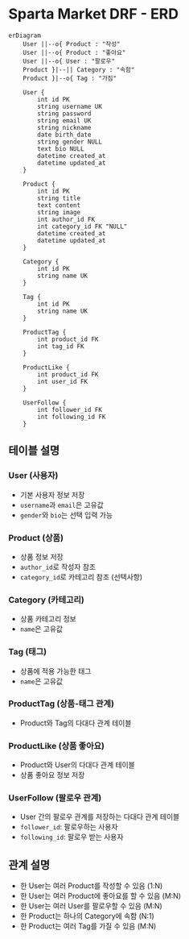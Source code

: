 # Sparta Market DRF - ERD

```mermaid
erDiagram
    User ||--o{ Product : "작성"
    User ||--o{ Product : "좋아요"
    User ||--o{ User : "팔로우"
    Product }|--|| Category : "속함"
    Product }|--o{ Tag : "가짐"

    User {
        int id PK
        string username UK
        string password
        string email UK
        string nickname
        date birth_date
        string gender NULL
        text bio NULL
        datetime created_at
        datetime updated_at
    }

    Product {
        int id PK
        string title
        text content
        string image
        int author_id FK
        int category_id FK "NULL"
        datetime created_at
        datetime updated_at
    }

    Category {
        int id PK
        string name UK
    }

    Tag {
        int id PK
        string name UK
    }

    ProductTag {
        int product_id FK
        int tag_id FK
    }

    ProductLike {
        int product_id FK
        int user_id FK
    }

    UserFollow {
        int follower_id FK
        int following_id FK
    }
```

## 테이블 설명

### User (사용자)
- 기본 사용자 정보 저장
- `username`과 `email`은 고유값
- `gender`와 `bio`는 선택 입력 가능

### Product (상품)
- 상품 정보 저장
- `author_id`로 작성자 참조
- `category_id`로 카테고리 참조 (선택사항)

### Category (카테고리)
- 상품 카테고리 정보
- `name`은 고유값

### Tag (태그)
- 상품에 적용 가능한 태그
- `name`은 고유값

### ProductTag (상품-태그 관계)
- Product와 Tag의 다대다 관계 테이블

### ProductLike (상품 좋아요)
- Product와 User의 다대다 관계 테이블
- 상품 좋아요 정보 저장

### UserFollow (팔로우 관계)
- User 간의 팔로우 관계를 저장하는 다대다 관계 테이블
- `follower_id`: 팔로우하는 사용자
- `following_id`: 팔로우 받는 사용자

## 관계 설명
- 한 User는 여러 Product를 작성할 수 있음 (1:N)
- 한 User는 여러 Product에 좋아요를 할 수 있음 (M:N)
- 한 User는 여러 User를 팔로우할 수 있음 (M:N)
- 한 Product는 하나의 Category에 속함 (N:1)
- 한 Product는 여러 Tag를 가질 수 있음 (M:N)
